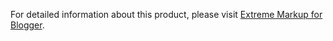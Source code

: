 For detailed information about this product, please visit [Extreme Markup for Blogger](http://extreme-markup.blogspot.jp/).